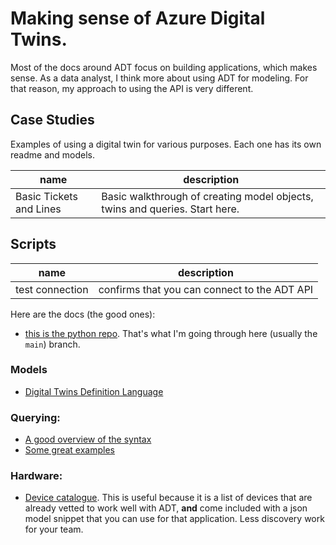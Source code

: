 # Making sense of Azure Digital Twins. 

Most of the docs around ADT focus on building applications, which makes sense. As a data analyst, I think more about using ADT for modeling. For that reason, my approach to using the API is very different. 

## Case Studies
Examples of using a digital twin for various purposes. Each one has its own readme and models. 

| name      | description |
| ----------- | ----------- |
| Basic Tickets and Lines   | Basic walkthrough of creating model objects, twins and queries. Start here. |

## Scripts
| name      | description |
| ----------- | ----------- |
| test connection      | confirms that you can connect to the ADT API       |


Here are the docs (the good ones):
* [this is the python repo](https://github.com/Azure/azure-sdk-for-python/tree/4559e19e2f3146a49f1eba1706bb798071f4a1f5/sdk/digitaltwins/azure-digitaltwins-core). That's what I'm going through here (usually the `main`) branch.

### Models
* [Digital Twins Definition Language](https://github.com/Azure/opendigitaltwins-dtdl/blob/master/DTDL/v2/dtdlv2.md)

### Querying:
* [A good overview of the syntax](https://docs.microsoft.com/en-us/azure/digital-twins/concepts-query-language) 
* [Some great examples](https://docs.microsoft.com/en-us/azure/digital-twins/how-to-query-graph)

### Hardware:
* [Device catalogue](https://devicecatalog.azure.com/). This is useful because it is a list of devices that are already vetted to work well with ADT, **and** come included with a json model snippet that you can use for that application. Less discovery work for your team. 




